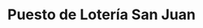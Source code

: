 ---
title: "Puesto de Lotería San Juan"
url: /san-juan-de-dios/puesto-de-loteria-san-juan/
shop: Lotterie
---